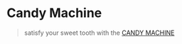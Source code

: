 # Candy Machine

> satisfy your sweet tooth with the [CANDY MACHINE](https://www.lego.com/en-us/themes/mindstorms/fanrobots)
